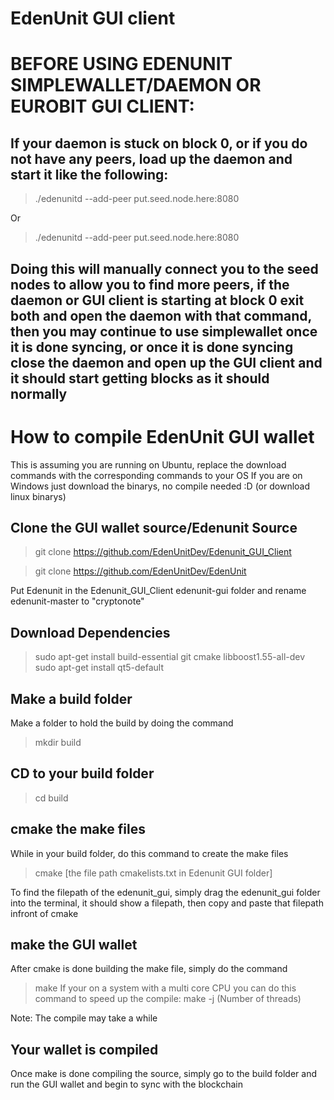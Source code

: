 # EdenUnit GUI client

# BEFORE USING EDENUNIT SIMPLEWALLET/DAEMON OR EUROBIT GUI CLIENT:
## If your daemon is stuck on block 0, or if you do not have any peers, load up the daemon and start it like the following:
> ./edenunitd --add-peer put.seed.node.here:8080

Or

> ./edenunitd --add-peer put.seed.node.here:8080
## Doing this will manually connect you to the seed nodes to allow you to find more peers, if the daemon or GUI client is starting at block 0 exit both and open the daemon with that command, then you may continue to use simplewallet once it is done syncing, or once it is done syncing close the daemon and open up the GUI client and it should start getting blocks as it should normally
# How to compile EdenUnit GUI wallet

This is assuming you are running on Ubuntu, replace the download commands with the corresponding commands to your OS
If you are on Windows just download the binarys, no compile needed :D (or download linux binarys)

## Clone the GUI wallet source/Edenunit Source

> git clone https://github.com/EdenUnitDev/Edenunit_GUI_Client

> git clone https://github.com/EdenUnitDev/EdenUnit

Put Edenunit in the Edenunit_GUI_Client edenunit-gui folder and rename edenunit-master to "cryptonote"


## Download Dependencies

> sudo apt-get install build-essential git cmake libboost1.55-all-dev
> sudo apt-get install qt5-default

## Make a build folder

Make a folder to hold the build by doing the command

>mkdir build

## CD to your build folder

> cd build

## cmake the make files

While in your build folder, do this command to create the make files

> cmake [the file path cmakelists.txt in Edenunit GUI folder]

To find the filepath of the edenunit_gui, simply drag the edenunit_gui folder into the terminal, it should show a filepath,
then copy and paste that filepath infront of cmake

## make the GUI wallet

After cmake is done building the make file, simply do the command

> make
If your on a system with a multi core CPU you can do this command to speed up the compile:
> make -j (Number of threads)

Note: The compile may take a while

## Your wallet is compiled

Once make is done compiling the source, simply go to the build folder and run the GUI wallet and begin to sync with the blockchain
